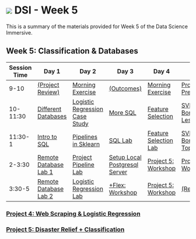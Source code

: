 # ![](https://ga-dash.s3.amazonaws.com/production/assets/logo-9f88ae6c9c3871690e33280fcf557f33.png) DSI - Week 5

This is a summary of the materials provided for Week 5 of the Data Science Immersive.

## Week 5: Classification & Databases

Session Time | Day 1                          | Day 2                                   | Day 3                                  | Day 4                          | Day 5
------------ | ------------------------------ | --------------------------------------- | -------------------------------------- | ------------------------------ | --------------------------------------
9-10         | [(Project Review)][5-1.0]      | [Morning Exercise][5-1.0]               | [(Outcomes)][5-3.0]                    | [Morning Exercise][5-1.0]      | [Project 4: Presentations][5-5.4]
10-11:30     | [Different Databases][5-1.1]   | [Logistic Regression Case Study][5-2.1] | [More SQL][5-3.1]                      | [Feature Selection][5-4.1]     | [SVM: Bonus/Optional Lesson][5-5.1]
11:30-1      | [Intro to SQL][5-1.2]          | [Pipelines in Sklearn][5-2.2]           | [SQL Lab][5-3.2]                       | [Feature Selection Lab][5-4.2] | [SVM: Bonus/Optional Topic Lab][5-5.2]
2-3:30       | [Remote Database Lab 1][5-1.3] | [Project Pipeline Lab][5-2.3]           | [Setup Local Postgresql Server][5-3.3] | [Project 5: Workshop][5-4.3]   | [Project 5: Workshop][5-4.3]
3:30-5       | [Remote Database Lab 2][5-1.4] | [Logistic Regression Lab][5-2.4]        | [+Flex: Workshop][5-3.4]               | [Project 5: Workshop][5-4.3]   | [(Reflection)][5-5.0]

### [Project 4: Web Scraping & Logistic Regression][4-3.3]

### [Project 5: Disaster Relief + Classification][5-4.3]

[5-1.0]: 1.0-intro
[5-1.1]: 1.1-lesson
[5-1.2]: 1.2-lesson
[5-1.3]: 1.3-lab
[5-1.4]: 1.4-lab
[5-2.0]: 2.0-exercise
[5-2.1]: 2.1-lesson
[5-2.2]: 2.2-lesson
[5-2.3]: 2.3-lab
[5-2.4]: 2.4-lab
[5-3.0]: 3.0-exercise
[5-3.1]: 3.1-lesson
[5-3.2]: 3.2-lab
[5-3.3]: 3.3-lab
[5-3.4]: 3.4-flex
[5-4.0]: 4.0-lab
[5-4.1]: 4.1-lesson
[5-4.2]: 4.2-lab
[5-4.3]: ../../projects/project-05
[5-4.4]: ../../projects/project-05
[5-5.0]: 5.4-project-show-and-tell
[5-5.1]: 5.1-lesson
[5-5.2]: 5.2-lab
[5-5.3]: ../../projects/project-05
[5-5.4]: 5.0-reflection
[4-3.3]: ../../projects/project-04
